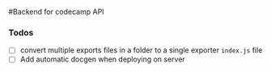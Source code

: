 #Backend for codecamp API

### Todos
- [ ] convert multiple exports files in a folder to a single exporter `index.js` file
- [ ] Add automatic docgen when deploying on server
